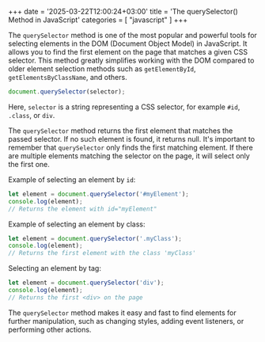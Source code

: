 +++
date = '2025-03-22T12:00:24+03:00'
title = 'The querySelector() Method in JavaScript'
categories = [ "javascript" ]
+++

The `querySelector` method is one of the most popular and powerful tools for selecting elements in the DOM (Document Object Model) in JavaScript. It allows you to find the first element on the page that matches a given CSS selector. This method greatly simplifies working with the DOM compared to older element selection methods such as `getElementById`, `getElementsByClassName`, and others.

```js
document.querySelector(selector);
```

Here, `selector` is a string representing a CSS selector, for example `#id`, `.class`, or `div`.

The `querySelector` method returns the first element that matches the passed selector. If no such element is found, it returns null. It's important to remember that `querySelector` only finds the first matching element. If there are multiple elements matching the selector on the page, it will select only the first one.

Example of selecting an element by `id`:

```js
let element = document.querySelector('#myElement');
console.log(element); 
// Returns the element with id="myElement"
```

Example of selecting an element by class:

```js
let element = document.querySelector('.myClass');
console.log(element); 
// Returns the first element with the class 'myClass'
```

Selecting an element by tag:

```js
let element = document.querySelector('div');
console.log(element); 
// Returns the first <div> on the page
```

The `querySelector` method makes it easy and fast to find elements for further manipulation, such as changing styles, adding event listeners, or performing other actions.
